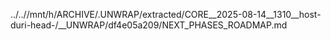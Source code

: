 ../..//mnt/h/ARCHIVE/.UNWRAP/extracted/CORE__2025-08-14__1310__host-duri-head-/__UNWRAP/df4e05a209/NEXT_PHASES_ROADMAP.md